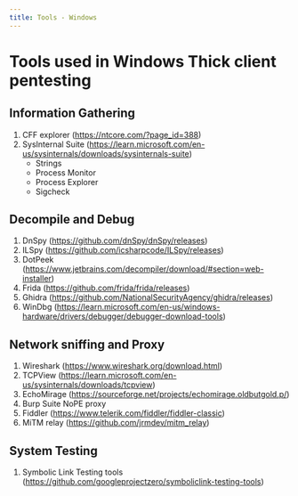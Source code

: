 ```yaml
---
title: Tools - Windows
---
```


# Tools used in Windows Thick client pentesting

## Information Gathering
1. CFF explorer (https://ntcore.com/?page_id=388)
2. SysInternal Suite (https://learn.microsoft.com/en-us/sysinternals/downloads/sysinternals-suite)
    - Strings
    - Process Monitor
    - Process Explorer
    - Sigcheck

## Decompile and Debug
1. DnSpy (https://github.com/dnSpy/dnSpy/releases)
2. ILSpy (https://github.com/icsharpcode/ILSpy/releases)
3. DotPeek (https://www.jetbrains.com/decompiler/download/#section=web-installer)
4. Frida (https://github.com/frida/frida/releases)
5. Ghidra (https://github.com/NationalSecurityAgency/ghidra/releases)
6. WinDbg (https://learn.microsoft.com/en-us/windows-hardware/drivers/debugger/debugger-download-tools)

## Network sniffing and Proxy
1. Wireshark (https://www.wireshark.org/download.html)
2. TCPView (https://learn.microsoft.com/en-us/sysinternals/downloads/tcpview)
3. EchoMirage (https://sourceforge.net/projects/echomirage.oldbutgold.p/)
4. Burp Suite NoPE proxy
5. Fiddler (https://www.telerik.com/fiddler/fiddler-classic)
6. MiTM relay (https://github.com/jrmdev/mitm_relay)

## System Testing
1. Symbolic Link Testing tools (https://github.com/googleprojectzero/symboliclink-testing-tools)